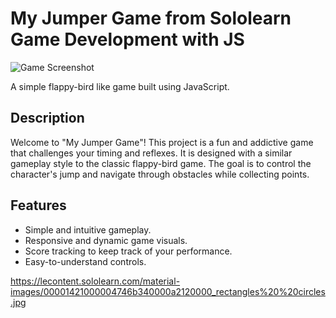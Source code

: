 # My Jumper Game from Sololearn Game Development with JS

![Game Screenshot]([screenshot.png](https://lecontent.sololearn.com/material-images/00001421000004746b340000a2120000_rectangles%20%20circles.jpg))

A simple flappy-bird like game built using JavaScript.

## Description

Welcome to "My Jumper Game"! This project is a fun and addictive game that challenges your timing and reflexes. It is designed with a similar gameplay style to the classic flappy-bird game. The goal is to control the character's jump and navigate through obstacles while collecting points.

## Features

- Simple and intuitive gameplay.
- Responsive and dynamic game visuals.
- Score tracking to keep track of your performance.
- Easy-to-understand controls.

https://lecontent.sololearn.com/material-images/00001421000004746b340000a2120000_rectangles%20%20circles.jpg

